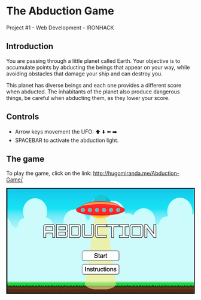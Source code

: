 # The Abduction Game

Project #1 - Web Development - IRONHACK

## Introduction

You are passing through a little planet called Earth.
Your objective is to accumulate points by abducting the beings that appear on your way, while avoiding obstacles that damage your ship and can destroy you.

This planet has diverse beings and each one provides a different score when abducted. The inhabitants of the planet also produce dangerous things, be careful when abducting them, as they lower your score.

## Controls

- Arrow keys movement the UFO: :arrow_up: :arrow_down: :arrow_left: :arrow_right:
- SPACEBAR to activate the abduction light.

## The game

To play the game, click on the link: http://hugomiranda.me/Abduction-Game/

<img src="./backgroundintro.png">
